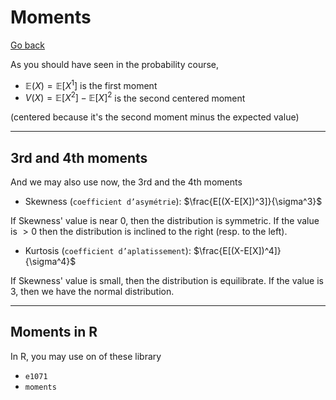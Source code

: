 # Moments

[Go back](../index.md#maths-recap)

As you should have seen in the probability course,

* $\mathbb{E}(X) = \mathbb{E}[X^1]$ is the first moment
* $V(X) = \mathbb{E}[X^2] - \mathbb{E}[X]^2$ is the second centered moment
<span class="tms">
(centered because it's the second moment minus the expected value)
</span>

<hr class="sl">

## 3rd and 4th moments

And we may also use now, the 3rd and the 4th moments

* Skewness (``coefficient d’asymétrie``): $\frac{E[(X-E[X])^3]}{\sigma^3}$ 

If Skewness' value is near $0$, then the distribution
is symmetric. If the value is $\gt 0$
then the distribution is inclined to the right
(resp. to the left).

* Kurtosis (``coefficient d’aplatissement``): $\frac{E[(X-E[X])^4]}{\sigma^4}$

If Skewness' value is small, then the distribution is
equilibrate. If the value is 3, then we have the normal
distribution.

<hr class="sr">

## Moments in R

In R, you may use on of these library

* ``e1071``
* ``moments``